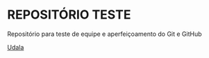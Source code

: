 <h1><strong>REPOSITÓRIO TESTE</strong></h1>

Repositório para teste de equipe e aperfeiçoamento do Git e GitHub

<a href="udala.app">Udala</a>
